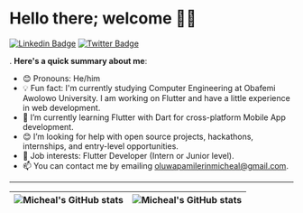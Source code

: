 # Hello there; welcome 👋🏾
[![Linkedin Badge](https://img.shields.io/badge/-MichealAdeniran-blue?style=for-the-badge&logo=Linkedin&logoColor=white&link=https://www.linkedin.com/in/micheal-adeniran-41bb181a9/)](https://www.linkedin.com/in/micheal-adeniran-41bb181a9/) [![Twitter Badge](https://img.shields.io/badge/-@codermikky-1ca0f1?style=for-the-badge&logo=twitter&logoColor=white&link=https://twitter.com/codermikky)](https://twitter.com/codermikky)

. **Here's a quick summary about me**:

- 😊 Pronouns: He/him
- 💡 Fun fact: I'm currently studying Computer Engineering at Obafemi Awolowo University. I am working on Flutter and have a little experience in web development.
- 🌱 I’m currently learning Flutter with Dart for cross-platform Mobile App development.
- 😊 I’m looking for help with open source projects, hackathons, internships, and entry-level opportunities.
- 💼 Job interests: Flutter Developer (Intern or Junior level).
- 📫 You can contact me by emailing oluwapamilerinmicheal@gmail.com.

---

| <img align="center" src="https://github-readme-stats.vercel.app/api?username=codermikky&show_icons=true&include_all_commits=true&hide_border=true" alt="Micheal's GitHub stats" /> | <img align="center" src="https://github-readme-stats.vercel.app/api/top-langs/?username=codermikky&langs_count=8&layout=compact&hide_border=true" alt="Micheal's GitHub stats" /> |
| ------------- | ------------- |

